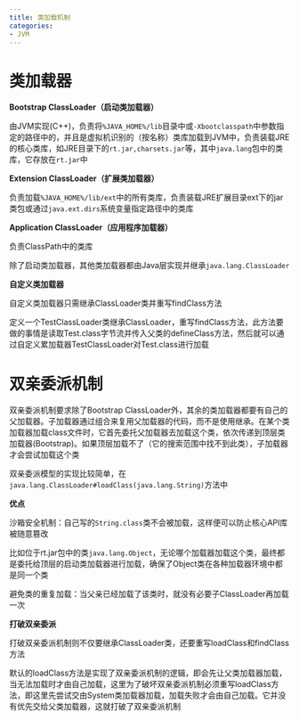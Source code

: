 ```yaml
---
title: 类加载机制
categories: 
- JVM
---
```


# 类加载器

**Bootstrap ClassLoader（启动类加载器）**

由JVM实现(C++)，负责将`%JAVA_HOME%/lib`目录中或`-Xbootclasspath`中参数指定的路径中的，并且是虚拟机识别的（按名称）类库加载到JVM中，负责装载JRE的核心类库，如JRE目录下的`rt.jar,charsets.jar`等，其中`java.lang`包中的类库，它存放在`rt.jar`中

**Extension ClassLoader（扩展类加载器）**

负责加载`%JAVA_HOME%/lib/ext`中的所有类库，负责装载JRE扩展目录ext下的jar类包或通过`java.ext.dirs`系统变量指定路径中的类库

**Application ClassLoader（应用程序加载器）**

负责ClassPath中的类库

除了启动类加载器，其他类加载器都由Java层实现并继承`java.lang.ClassLoader`

**自定义类加载器**

自定义类加载器只需继承ClassLoader类并重写findClass方法

定义一个TestClassLoader类继承ClassLoader，重写findClass方法，此方法要做的事情是读取Test.class字节流并传入父类的defineClass方法，然后就可以通过自定义累加载器TestClassLoader对Test.class进行加载

# 双亲委派机制

双亲委派机制要求除了Bootstrap ClassLoader外，其余的类加载器都要有自己的父加载器。子加载器通过组合来复用父加载器的代码，而不是使用继承。在某个类加载器加载class文件时，它首先委托父加载器去加载这个类，依次传递到顶层类加载器(Bootstrap)。如果顶层加载不了（它的搜索范围中找不到此类），子加载器才会尝试加载这个类

双亲委派模型的实现比较简单，在`java.lang.ClassLoader#loadClass(java.lang.String)`方法中

**优点**

沙箱安全机制：自己写的`String.class`类不会被加载，这样便可以防止核心API库被随意篡改

比如位于rt.jar包中的类`java.lang.Object`，无论哪个加载器加载这个类，最终都是委托给顶层的启动类加载器进行加载，确保了Object类在各种加载器环境中都是同一个类

避免类的重复加载：当父亲已经加载了该类时，就没有必要子ClassLoader再加载一次

**打破双亲委派**

打破双亲委派机制则不仅要继承ClassLoader类，还要重写loadClass和findClass方法

默认的loadClass方法是实现了双亲委派机制的逻辑，即会先让父类加载器加载，当无法加载时才由自己加载，这里为了破坏双亲委派机制必须重写loadClass方法，即这里先尝试交由System类加载器加载，加载失败才会由自己加载。它并没有优先交给父类加载器，这就打破了双亲委派机制